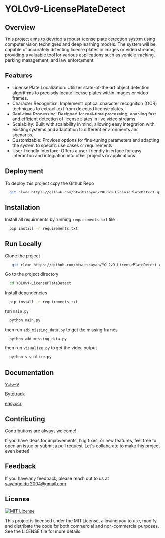 # YOLOv9-LicensePlateDetect

## Overview
This project aims to develop a robust license plate detection system using computer vision techniques and deep learning models. The system will be capable of accurately detecting license plates in images or video streams, providing a valuable tool for various applications such as vehicle tracking, parking management, and law enforcement.

## Features

- License Plate Localization: Utilizes state-of-the-art object detection algorithms to precisely locate license plates within images or video frames.
- Character Recognition: Implements optical character recognition (OCR) techniques to extract text from detected license plates. 
- Real-time Processing: Designed for real-time processing, enabling fast and efficient detection of license plates in live video streams. 
- Scalability: Built with scalability in mind, allowing easy integration with existing systems and adaptation to different environments and scenarios.
- Customizable: Provides options for fine-tuning parameters and adapting the system to specific use cases or requirements
- User-friendly Interface: Offers a user-friendly interface for easy interaction and integration into other projects or applications.


## Deployment

To deploy this project copy the Github Repo

```bash
  git clone https://github.com/btwitssayan/YOLOv9-LicensePlateDetect.git
```

## Installation

Install all requirments by running `requirements.txt` file

```bash
  pip install -r requirements.txt
```

## Run Locally

Clone the project

```bash
   git clone https://github.com/btwitssayan/YOLOv9-LicensePlateDetect.git
```

Go to the project directory

```bash
  cd YOLOv9-LicensePlateDetect
```

Install dependencies

```bash
  pip install -r requirements.txt
```

run `main.py`

```bash
  python main.py
```

then run `add_missing_data.py` to get the missing frames

```bash
  python add_missing_data.py
```
then run `visualize.py` to get the video output

```bash
  python visualize.py
```


## Documentation

[Yolov9](https://docs.ultralytics.com/models/yolov9/)

[Bytetrack](https://console.cloud.google.com/vertex-ai/publishers/ifzhang/model-garden/bytetrack-multi-object-tracking?pli=1)

[easyocr](https://pypi.org/project/easyocr/1.1.4/)

## Contributing

Contributions are always welcome!

If you have ideas for improvements, bug fixes, or new features, feel free to open an issue or submit a pull request. Let's collaborate to make this project even better!

## Feedback

If you have any feedback, please reach out to us at sayangolder2004@gmail.com

## License

[![MIT License](https://img.shields.io/badge/License-MIT-green.svg)](https://choosealicense.com/licenses/mit/)

This project is licensed under the MIT License, allowing you to use, modify, and distribute the code for both commercial and non-commercial purposes. See the LICENSE file for more details.

